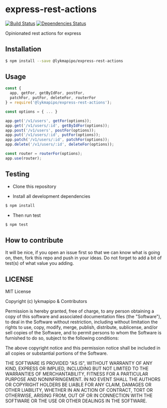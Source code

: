 # express-rest-actions

[![Build Status](https://travis-ci.org/lykmapipo/express-rest-actions.svg?branch=master)](https://travis-ci.org/lykmapipo/express-rest-actions)
[![Dependencies Status](https://david-dm.org/lykmapipo/express-rest-actions.svg?style=flat-square)](https://david-dm.org/lykmapipo/express-rest-actions)

Opinionated rest actions for express

## Installation

```sh
$ npm install --save @lykmapipo/express-rest-actions
```

## Usage
```js
const { 
  app, getFor, getByIdFor, postFor, 
  patchFor, putFor, deleteFor, routerFor 
} = require('@lykmapipo/express-rest-actions');

const options = { ... }

app.get('/v1/users', getFor(options));
app.get('/v1/users/:id', getByIdFor(options));
app.post('/v1/users', postFor(options));
app.put('/v1/users/:id', putFor(options));
app.patch('/v1/users/:id', patchFor(options));
app.delete('/v1/users/:id', deleteFor(options));

const router = routerFor(options);
app.use(router);

```


## Testing

- Clone this repository

- Install all development dependencies

```sh
$ npm install
```

- Then run test

```sh
$ npm test
```

## How to contribute

It will be nice, if you open an issue first so that we can know what is going on, then, fork this repo and push in your ideas. Do not forget to add a bit of test(s) of what value you adding.

## LICENSE

MIT License

Copyright (c) lykmapipo & Contributors

Permission is hereby granted, free of charge, to any person obtaining a copy of this software and associated documentation files (the "Software"), to deal in the Software without restriction, including without limitation the rights to use, copy, modify, merge, publish, distribute, sublicense, and/or sell copies of the Software, and to permit persons to whom the Software is furnished to do so, subject to the following conditions:

The above copyright notice and this permission notice shall be included in all copies or substantial portions of the Software.

THE SOFTWARE IS PROVIDED "AS IS", WITHOUT WARRANTY OF ANY KIND, EXPRESS OR IMPLIED, INCLUDING BUT NOT LIMITED TO THE WARRANTIES OF MERCHANTABILITY, FITNESS FOR A PARTICULAR PURPOSE AND NONINFRINGEMENT. IN NO EVENT SHALL THE AUTHORS OR COPYRIGHT HOLDERS BE LIABLE FOR ANY CLAIM, DAMAGES OR OTHER LIABILITY, WHETHER IN AN ACTION OF CONTRACT, TORT OR OTHERWISE, ARISING FROM, OUT OF OR IN CONNECTION WITH THE SOFTWARE OR THE USE OR OTHER DEALINGS IN THE SOFTWARE.
